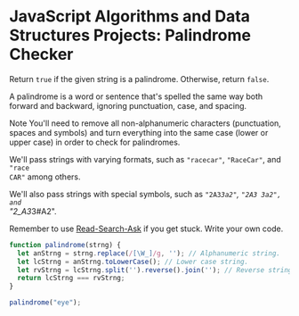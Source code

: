 # JavaScript Algorithms and Data Structures Projects: Palindrome Checker

Return <code>true</code> if the given string is a palindrome. Otherwise, return <code>false</code>.

A palindrome is a word or sentence that's spelled the same way both forward and backward, ignoring punctuation, case, and spacing.

Note
You'll need to remove all non-alphanumeric characters (punctuation, spaces and symbols) and turn everything into the same case (lower or upper case) in order to check for palindromes.

We'll pass strings with varying formats, such as <code>"racecar"</code>, <code>"RaceCar"</code>, and <code>"race CAR"</code> among others.

We'll also pass strings with special symbols, such as <code>"2A3*3a2"</code>, <code>"2A3 3a2", and </code>"2_A3*3#A2"</code>.

Remember to use [Read-Search-Ask](http://forum.freecodecamp.org/t/how-to-get-help-when-you-are-stuck/19514) if you get stuck. Write your own code.

```js
function palindrome(strng) {
  let anStrng = strng.replace(/[\W_]/g, ''); // Alphanumeric string.
  let lcStrng = anStrng.toLowerCase(); // Lower case string.
  let rvStrng = lcStrng.split('').reverse().join(''); // Reverse string.
  return lcStrng === rvStrng;
}

palindrome("eye");
```